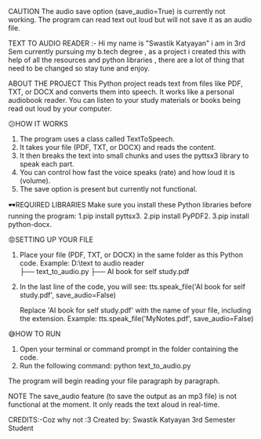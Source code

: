 CAUTION
The audio save option (save_audio=True) is currently not working. The program can read text out loud but will not save it as an audio file.

TEXT TO AUDIO READER :-
Hi my name is "Swastik Katyayan" i am in 3rd Sem currently pursuing my b.tech degree , as a project i created this with help of all the resources
and python libraries , there are a lot of thing that need to be changed so stay tune and enjoy.

ABOUT THE PROJECT
This Python project reads text from files like PDF, TXT, or DOCX and converts them into speech. It works like a personal audiobook reader. You can listen to your study materials or books being read out loud by your computer.

😕HOW IT WORKS
1. The program uses a class called TextToSpeech.
2. It takes your file (PDF, TXT, or DOCX) and reads the content.
3. It then breaks the text into small chunks and uses the pyttsx3 library to speak each part.
4. You can control how fast the voice speaks (rate) and how loud it is (volume).
5. The save option is present but currently not functional.

🕶️REQUIRED LIBRARIES
Make sure you install these Python libraries before running the program:
1.pip install pyttsx3.
2.pip install PyPDF2.
3.pip install python-docx.

😡SETTING UP YOUR FILE
1. Place your file (PDF, TXT, or DOCX) in the same folder as this Python code.
   Example:
   D:\text to audio reader\
   ├── text_to_audio.py
   ├── AI book for self study.pdf

2. In the last line of the code, you will see:
   tts.speak_file('AI book for self study.pdf', save_audio=False)

   Replace 'AI book for self study.pdf' with the name of your file, including the extension.
   Example:
   tts.speak_file('MyNotes.pdf', save_audio=False)

😅HOW TO RUN
1. Open your terminal or command prompt in the folder containing the code.
2. Run the following command:
   python text_to_audio.py

The program will begin reading your file paragraph by paragraph.

NOTE
The save_audio feature (to save the output as an mp3 file) is not functional at the moment. It only reads the text aloud in real-time.

CREDITS:-Coz why not :3
Created by: Swastik Katyayan
3rd Semester Student
